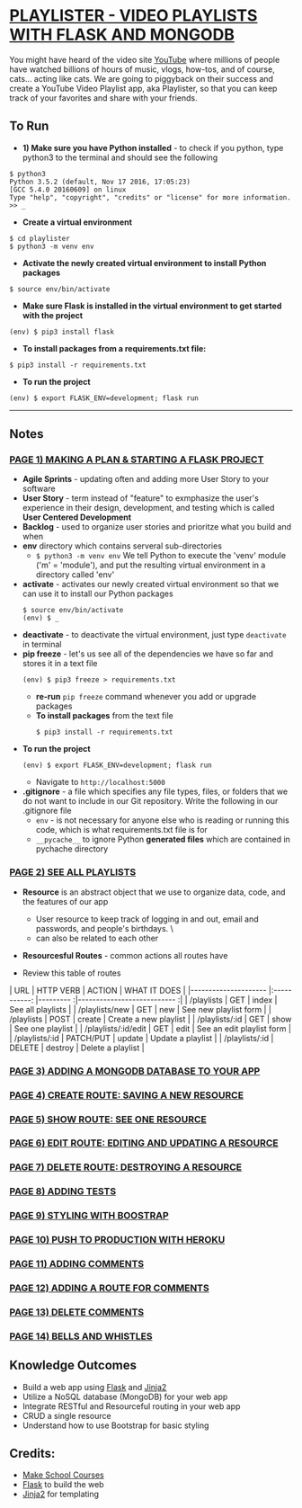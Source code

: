 # [PLAYLISTER - VIDEO PLAYLISTS WITH FLASK AND MONGODB](https://www.makeschool.com/academy/track/standalone/playlistr-video-playlists-with-flask-and-mongodb-1c/start-a-flask-project)
You might have heard of the video site [YouTube](https://www.youtube.com) where millions of people have watched billions of hours of music, vlogs, how-tos, and of course, cats... acting like cats. We are going to piggyback on their success and create a YouTube Video Playlist app, aka Playlister, so that you can keep track of your favorites and share with your friends.


## To Run
- __1) Make sure you have Python installed__ - to check if you python, type python3 to the terminal and should see the following
```
$ python3
Python 3.5.2 (default, Nov 17 2016, 17:05:23)
[GCC 5.4.0 20160609] on linux
Type "help", "copyright", "credits" or "license" for more information.
>> _ 
```
- __Create a virtual environment__
```
$ cd playlister
$ python3 -m venv env
```
- __Activate the newly created virtual environment to install Python packages__
```
$ source env/bin/activate
```
- __Make sure Flask is installed in the virtual environment to get started with the project__
```
(env) $ pip3 install flask
```
- __To install packages from a requirements.txt file:__ 
```
$ pip3 install -r requirements.txt
```
- __To run the project__ 
```
(env) $ export FLASK_ENV=development; flask run
```

--------------------------------------------------------------------------------------------------------
## Notes 
### [__PAGE 1) MAKING A PLAN & STARTING A FLASK PROJECT__](https://www.makeschool.com/academy/track/standalone/playlistr-video-playlists-with-flask-and-mongodb-1c/start-a-flask-project)
- __Agile Sprints__ - updating often and adding more User Story to your software
- __User Story__ - term instead of "feature" to exmphasize the user's experience in their design, development, and testing which is called __User Centered Development__
- __Backlog__ - used to organize user stories and prioritze what you build and when
- __env__ directory which contains serveral sub-directories
    - ```$ python3 -m venv env``` We tell Python to execute the 'venv' module ('m' = 'module'), and put the resulting virtual environment in a directory called 'env'
- __activate__ - activates our newly created virtual environment so that we can use it to install our Python packages
    ```
    $ source env/bin/activate
    (env) $ _
    ```
- __deactivate__ - to deactivate the virtual environment, just type ```deactivate``` in terminal
- __pip freeze__ - let's us see all of the dependencies we have so far and stores it in a text file
    ```
    (env) $ pip3 freeze > requirements.txt
    ```
    - __re-run__ ```pip freeze``` command whenever you add or upgrade packages
    - __To install packages__ from the text file
        ```
        $ pip3 install -r requirements.txt
        ```
- __To run the project__ 
    ```
    (env) $ export FLASK_ENV=development; flask run
    ```
    - Navigate to ```http://localhost:5000```
- __.gitignore__ - a file which specifies any file types, files, or folders that we do not want to include in our Git repository. Write the following in our .gitignore file
    - ```env``` - is not necessary for anyone else who is reading or running this code, which is what requirements.txt file is for
    - ```__pycache__``` to ignore Python __generated files__ which are contained in pychache directory


### [__PAGE 2) SEE ALL PLAYLISTS__](https://www.makeschool.com/academy/track/standalone/playlistr-video-playlists-with-flask-and-mongodb-1c/index-playlists)
- __Resource__ is an abstract object that we use to organize data, code, and the features of our app
    - User resource to keep track of logging in and out, email and passwords, and people's birthdays. \
    - can also be related to each other
- __Resourcesful Routes__ - common actions all routes have

- Review this table of routes

| URL                 	| HTTP VERB 	| ACTION  	| WHAT IT DOES              	|
|---------------------	|:-----------:  |--------- :|---------------------------   :|
| /playlists          	| GET       	| index   	| See all playlists         	|
| /playlists/new      	| GET       	| new     	| See new playlist form     	|
| /playlists          	| POST      	| create  	| Create a new playlist     	|
| /playlists/:id      	| GET       	| show    	| See one playlist          	|
| /playlists/:id/edit 	| GET       	| edit    	| See an edit playlist form 	|
| /playlists/:id      	| PATCH/PUT 	| update  	| Update a playlist         	|
| /playlists/:id      	| DELETE    	| destroy 	| Delete a playlist         	|



### [__PAGE 3) ADDING A MONGODB DATABASE TO YOUR APP__](https://www.makeschool.com/academy/track/standalone/playlistr-video-playlists-with-flask-and-mongodb-1c/adding-mongodb)



### [__PAGE 4) CREATE ROUTE: SAVING A NEW RESOURCE__](https://www.makeschool.com/academy/track/standalone/playlistr-video-playlists-with-flask-and-mongodb-1c/creating-a-playlist)



### [__PAGE 5) SHOW ROUTE: SEE ONE RESOURCE__](https://www.makeschool.com/academy/track/standalone/playlistr-video-playlists-with-flask-and-mongodb-1c/showing-one-playlist)



### [__PAGE 6) EDIT ROUTE: EDITING AND UPDATING A RESOURCE__](https://www.makeschool.com/academy/track/standalone/playlistr-video-playlists-with-flask-and-mongodb-1c/editing-and-deleting-a-playlist)



### [__PAGE 7) DELETE ROUTE: DESTROYING A RESOURCE__](https://www.makeschool.com/academy/track/standalone/playlistr-video-playlists-with-flask-and-mongodb-1c/deleting-a-playlist)



### [__PAGE 8) ADDING TESTS__](https://www.makeschool.com/academy/track/standalone/playlistr-video-playlists-with-flask-and-mongodb-1c/adding-tests)



### [__PAGE 9) STYLING WITH BOOSTRAP__](https://www.makeschool.com/academy/track/standalone/playlistr-video-playlists-with-flask-and-mongodb-1c/adding-bootstrap)



### [__PAGE 10) PUSH TO PRODUCTION WITH HEROKU__](https://www.makeschool.com/academy/track/standalone/playlistr-video-playlists-with-flask-and-mongodb-1c/push-to-heroku)



### [__PAGE 11) ADDING COMMENTS__](https://www.makeschool.com/academy/track/standalone/playlistr-video-playlists-with-flask-and-mongodb-1c/adding-comments)



### [__PAGE 12) ADDING A ROUTE FOR COMMENTS__](https://www.makeschool.com/academy/track/standalone/playlistr-video-playlists-with-flask-and-mongodb-1c/adding-route-for-comments)



### [__PAGE 13) DELETE COMMENTS__](https://www.makeschool.com/academy/track/standalone/playlistr-video-playlists-with-flask-and-mongodb-1c/deleting-comments)



### [__PAGE 14) BELLS AND WHISTLES__](https://www.makeschool.com/academy/track/standalone/playlistr-video-playlists-with-flask-and-mongodb-1c/bells-and-whistles)




## Knowledge Outcomes
- Build a web app using [Flask](https://flask.palletsprojects.com/en/1.1.x/) and [Jinja2](https://jinja.palletsprojects.com/en/2.10.x/)
- Utilize a NoSQL database (MongoDB) for your web app
- Integrate RESTful and Resourceful routing in your web app
- CRUD a single resource
- Understand how to use Bootstrap for basic styling

## Credits:
- [Make School Courses](https://www.makeschool.com/academy)
- [Flask](https://flask.palletsprojects.com/en/1.1.x/) to build the web
- [Jinja2](https://jinja.palletsprojects.com/en/2.10.x/) for templating
